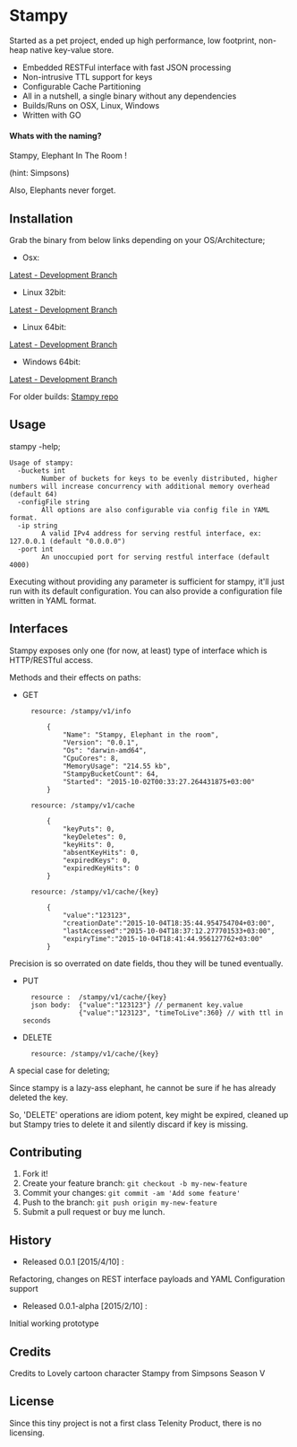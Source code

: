 # Stampy
Started as a pet project, ended up high performance, low footprint, non-heap native key-value store.

 - Embedded RESTFul interface with fast JSON processing
 - Non-intrusive TTL support for keys
 - Configurable Cache Partitioning
 - All in a nutshell, a single binary without any dependencies
 - Builds/Runs on OSX, Linux, Windows
 - Written with GO

#### Whats with the naming?
Stampy, Elephant In The Room !

(hint: Simpsons)

Also, Elephants never forget.

## Installation

Grab the binary from below links depending on your OS/Architecture;

- Osx:

[Latest - Development Branch](http://mersin.telenity.com/repo/stampy/develop/osx/latest/stampy)
- Linux 32bit:

[Latest - Development Branch](http://mersin.telenity.com/repo/stampy/develop/linux-32bit/latest/stampy)
- Linux 64bit:

[Latest - Development Branch](http://mersin.telenity.com/repo/stampy/develop/linux-64bit/latest/stampy)
- Windows 64bit:

[Latest - Development Branch](http://mersin.telenity.com/repo/stampy/develop/windows-64bit/latest/stampy)

For older builds: [Stampy repo](http://mersin.telenity.com/repo/stampy/develop/)

## Usage

stampy -help;

    Usage of stampy:
      -buckets int
            Number of buckets for keys to be evenly distributed, higher numbers will increase concurrency with additional memory overhead (default 64)
      -configFile string
            All options are also configurable via config file in YAML format.
      -ip string
            A valid IPv4 address for serving restful interface, ex: 127.0.0.1 (default "0.0.0.0")
      -port int
            An unoccupied port for serving restful interface (default 4000)
Executing without providing any parameter is sufficient for stampy, it'll just run with its default configuration. You can also provide a configuration file written in YAML format.


## Interfaces

Stampy exposes only one (for now, at least) type of interface which is HTTP/RESTful access.

Methods and their effects on paths:

- GET


        resource: /stampy/v1/info

            {
                "Name": "Stampy, Elephant in the room",
                "Version": "0.0.1",
                "Os": "darwin-amd64",
                "CpuCores": 8,
                "MemoryUsage": "214.55 kb",
                "StampyBucketCount": 64,
                "Started": "2015-10-02T00:33:27.264431875+03:00"
            }

        resource: /stampy/v1/cache

            {
                "keyPuts": 0,
                "keyDeletes": 0,
                "keyHits": 0,
                "absentKeyHits": 0,
                "expiredKeys": 0,
                "expiredKeyHits": 0
            }

        resource: /stampy/v1/cache/{key}

            {
                "value":"123123",
                "creationDate":"2015-10-04T18:35:44.954754704+03:00",
                "lastAccessed":"2015-10-04T18:37:12.277701533+03:00",
                "expiryTime":"2015-10-04T18:41:44.956127762+03:00"
            }

Precision is so overrated on date fields, thou they will be tuned eventually.

- PUT


        resource :  /stampy/v1/cache/{key}
        json body:  {"value":"123123"} // permanent key.value
                    {"value":"123123", "timeToLive":360} // with ttl in seconds


- DELETE


        resource: /stampy/v1/cache/{key}

A special case for deleting;

Since stampy is a lazy-ass elephant, he cannot be sure if he has already deleted the key.

So, 'DELETE' operations are idiom potent, key might be expired, cleaned up but Stampy tries to delete it and silently discard if key is missing.

## Contributing

1. Fork it!
2. Create your feature branch: `git checkout -b my-new-feature`
3. Commit your changes: `git commit -am 'Add some feature'`
4. Push to the branch: `git push origin my-new-feature`
5. Submit a pull request or buy me lunch.

## History

  - Released 0.0.1          [2015/4/10] :

  Refactoring, changes on REST interface payloads and YAML Configuration support

  - Released 0.0.1-alpha    [2015/2/10] :

  Initial working prototype

## Credits

Credits to Lovely cartoon character Stampy from Simpsons Season V

## License

Since this tiny project is not a first class Telenity Product, there is no licensing.